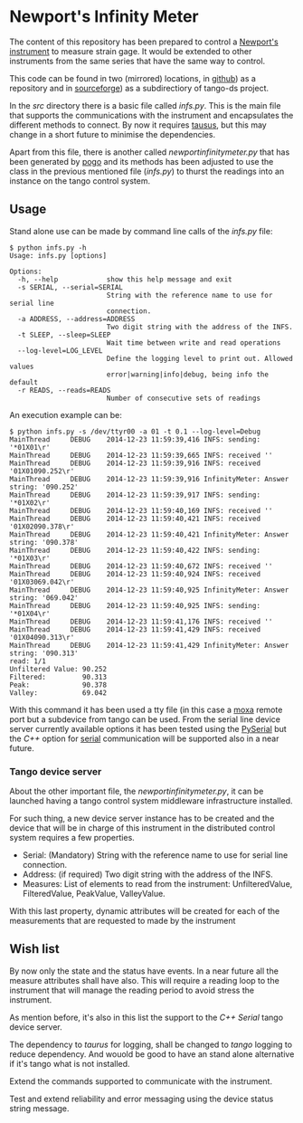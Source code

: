 Newport's Infinity Meter
========================

The content of this repository has been prepared to control a [Newport's 
instrument](http://www.newportus.com/ppt/INFS.html) to measure strain gage. 
It would be extended to other instruments from the same series that have the 
same way to control.

This code can be found in two (mirrored) locations, in [github](https://github.com/srgblnch/NewportInfinityMeter))
 as a repository and in [sourceforge](https://sourceforge.net/p/tango-ds/code/HEAD/tree/DeviceClasses/MeasureInstruments/NewportInfinityMeter/))
 as a subdirectiory of tango-ds project.

 In the *src* directory there is a basic file called *infs.py*. This is the 
 main file that supports the communications with the instrument and 
 encapsulates the different methods to connect. By now it requires [tausus](https://www.taurus-scada.org/),
 but this may change in a short future to minimise the dependencies.
 
 Apart from this file, there is another called *newportinfinitymeter.py* that 
 has been generated by [pogo](http://www.esrf.eu/computing/cs/tango/tango_doc/tools_doc/pogo_doc/)
 and its methods has been adjusted to use the class in the previous mentioned
 file (*infs.py*) to thurst the readings into an instance on the tango control 
 system.
 
Usage
-----
 
 Stand alone use can be made by command line calls of the *infs.py* file:
```
$ python infs.py -h
Usage: infs.py [options]

Options:
  -h, --help            show this help message and exit
  -s SERIAL, --serial=SERIAL
                        String with the reference name to use for serial line
                        connection.
  -a ADDRESS, --address=ADDRESS
                        Two digit string with the address of the INFS.
  -t SLEEP, --sleep=SLEEP
                        Wait time between write and read operations
  --log-level=LOG_LEVEL
                        Define the logging level to print out. Allowed values
                        error|warning|info|debug, being info the default
  -r READS, --reads=READS
                        Number of consecutive sets of readings
```

An execution example can be:

```
$ python infs.py -s /dev/ttyr00 -a 01 -t 0.1 --log-level=Debug
MainThread     DEBUG    2014-12-23 11:59:39,416 INFS: sending: '*01X01\r'
MainThread     DEBUG    2014-12-23 11:59:39,665 INFS: received ''
MainThread     DEBUG    2014-12-23 11:59:39,916 INFS: received '01X01090.252\r'
MainThread     DEBUG    2014-12-23 11:59:39,916 InfinityMeter: Answer string: '090.252'
MainThread     DEBUG    2014-12-23 11:59:39,917 INFS: sending: '*01X02\r'
MainThread     DEBUG    2014-12-23 11:59:40,169 INFS: received ''
MainThread     DEBUG    2014-12-23 11:59:40,421 INFS: received '01X02090.378\r'
MainThread     DEBUG    2014-12-23 11:59:40,421 InfinityMeter: Answer string: '090.378'
MainThread     DEBUG    2014-12-23 11:59:40,422 INFS: sending: '*01X03\r'
MainThread     DEBUG    2014-12-23 11:59:40,672 INFS: received ''
MainThread     DEBUG    2014-12-23 11:59:40,924 INFS: received '01X03069.042\r'
MainThread     DEBUG    2014-12-23 11:59:40,925 InfinityMeter: Answer string: '069.042'
MainThread     DEBUG    2014-12-23 11:59:40,925 INFS: sending: '*01X04\r'
MainThread     DEBUG    2014-12-23 11:59:41,176 INFS: received ''
MainThread     DEBUG    2014-12-23 11:59:41,429 INFS: received '01X04090.313\r'
MainThread     DEBUG    2014-12-23 11:59:41,429 InfinityMeter: Answer string: '090.313'
read: 1/1
Unfiltered Value: 90.252
Filtered:         90.313
Peak:             90.378
Valley:           69.042
```

With this command it has been used a tty file (in this case a [moxa](http://www.moxa.com/product/NPort_6450.htm)
 remote port but a subdevice from tango can be used. From the serial line 
 device server currently available options it has been tested using the [PySerial](http://www.esrf.eu/computing/cs/tango/tango_doc/ds_doc/tango-ds/Communication/PySerial/index.html)
 but the *C++* option for [serial](http://www.esrf.eu/computing/cs/tango/tango_doc/ds_doc/tango-ds/Communication/SerialLine/index.html)
  communication will be supported also in a near future.

### Tango device server

About the other important file, the *newportinfinitymeter.py*, it can be 
launched having a tango control system middleware infrastructure installed.

For such thing, a new device server instance has to be created and the device 
that will be in charge of this instrument in the distributed control system 
requires a few properties.

  * Serial: (Mandatory) String with the reference name to use for serial line connection.
  * Address: (if required) Two digit string with the address of the INFS.
  * Measures: List of elements to read from the instrument: UnfilteredValue, FilteredValue, PeakValue, ValleyValue.

With this last property, dynamic attributes will be created for each of the 
measurements that are requested to made by the instrument

Wish list
---------

By now only the state and the status have events. In a near future all the 
measure attributes shall have also. This will require a reading loop to the 
instrument that will manage the reading period to avoid stress the instrument.

As mention before, it's also in this list the support to the *C++ Serial* 
tango device server.

The dependency to *taurus* for logging, shall be changed to *tango* logging 
to reduce dependency. And wouold be good to have an stand alone alternative if 
it's tango what is not installed.

Extend the commands supported to communicate with the instrument.

Test and extend reliability and error messaging using the device status 
string message.
